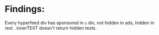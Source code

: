 # Findings:

Every hyperfeed div has sponsored in `s` div, not hidden in ads, hidden in rest.
.innerTEXT doesn't return hidden texts.